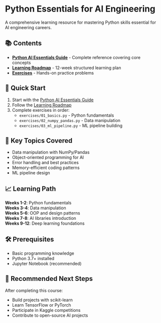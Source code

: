 # Python Essentials for AI Engineering

A comprehensive learning resource for mastering Python skills essential for AI engineering careers.

## 📚 Contents

- **[Python AI Essentials Guide](python_ai_essentials.md)** - Complete reference covering core concepts
- **[Learning Roadmap](learning_roadmap.md)** - 12-week structured learning plan
- **[Exercises](exercises/)** - Hands-on practice problems

## 🚀 Quick Start

1. Start with the [Python AI Essentials Guide](python_ai_essentials.md)
2. Follow the [Learning Roadmap](learning_roadmap.md)
3. Complete exercises in order:
   - `exercises/01_basics.py` - Python fundamentals
   - `exercises/02_numpy_pandas.py` - Data manipulation
   - `exercises/03_ml_pipeline.py` - ML pipeline building

## 🎯 Key Topics Covered

- Data manipulation with NumPy/Pandas
- Object-oriented programming for AI
- Error handling and best practices
- Memory-efficient coding patterns
- ML pipeline design

## 📈 Learning Path

**Weeks 1-2**: Python fundamentals  
**Weeks 3-4**: Data manipulation  
**Weeks 5-6**: OOP and design patterns  
**Weeks 7-8**: AI libraries introduction  
**Weeks 9-12**: Deep learning foundations  

## 🛠️ Prerequisites

- Basic programming knowledge
- Python 3.7+ installed
- Jupyter Notebook (recommended)

## 📖 Recommended Next Steps

After completing this course:
- Build projects with scikit-learn
- Learn TensorFlow or PyTorch
- Participate in Kaggle competitions
- Contribute to open-source AI projects